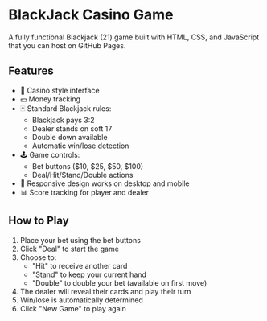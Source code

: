 # BlackJack Casino Game

A fully functional Blackjack (21) game built with HTML, CSS, and JavaScript that you can host on GitHub Pages.

## Features

- 🎰 Casino style interface
- 💵 Money tracking 
- 🃏 Standard Blackjack rules:
  - Blackjack pays 3:2
  - Dealer stands on soft 17
  - Double down available
  - Automatic win/lose detection
- 🕹️ Game controls:
  - Bet buttons ($10, $25, $50, $100)
  - Deal/Hit/Stand/Double actions
- 📱 Responsive design works on desktop and mobile
- 📊 Score tracking for player and dealer

## How to Play

1. Place your bet using the bet buttons
2. Click "Deal" to start the game
3. Choose to:
   - "Hit" to receive another card
   - "Stand" to keep your current hand
   - "Double" to double your bet (available on first move)
4. The dealer will reveal their cards and play their turn
5. Win/lose is automatically determined
6. Click "New Game" to play again


